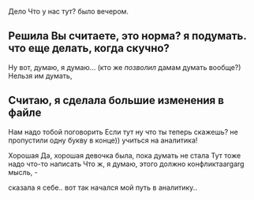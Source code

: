 Дело Что у нас тут? 
было вечером. 
## Решила Вы считаете, это норма? я подумать. что еще делать, когда скучно?

Ну вот, думаю, я думаю...
(кто же _позволил_ дамам думать вообще?) Нельзя им думать, 

## Считаю, я сделала большие изменения в файле
Нам надо  тобой поговорить
 Если  тут ну что ты теперь скажешь?
 не пропустили одну букву в конце)) учиться на аналитика!

Хорошая 
Да, хорошая девочка была, пока думать не стала
Тут тоже надо что-то написать
Что ж, я думаю, этого должно 
конфликтаargarg мысль, - 

сказала я себе..
вот так начался мой путь в аналитику..
